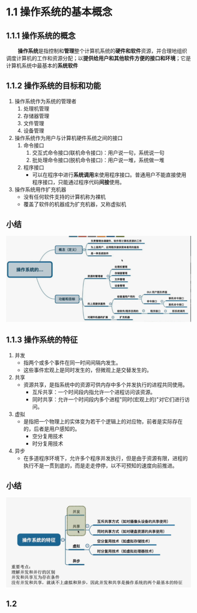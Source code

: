 # 1.1 操作系统的基本概念
## 1.1.1 操作系统的概念
$\qquad$**操作系统**是指控制和**管理**整个计算机系统的**硬件和软件**资源，并合理地组织调度计算机的工作和资源分配；以**提供给用户和其他软件方便的接口和环境**；它是计算机系统中最基本的**系统软件**

## 1.1.2 操作系统的目标和功能

1. 操作系统作为系统的管理者
   1. 处理机管理
   2. 存储器管理
   3. 文件管理
   4. 设备管理
2. 操作系统作为用户与计算机硬件系统之间的接口
   1. 命令接口
      1. 交互式命令接口(联机命令接口)：用户说一句，系统说一句
      2. 批处理命令接口(脱机命令接口)：用户说一堆，系统做一堆
   2. 程序接口
      - 可以在程序中进行**系统调用**来使用程序接口。普通用户不能直接使用程序接口，只能通过程序代码**间接**使用。
3. 操作系统用作扩充机器
   - 没有任何软件支持的计算机称为裸机
   - 覆盖了软件的机器成为扩充机器，又称虚拟机

## 小结
![](2021-05-27-09-48-33.png)

## 1.1.3 操作系统的特征
1. 并发
   - 指两个或多个事件在同一时间间隔内发生。
   - 这些事件宏观上是同时发生的，但微观上是交替发生的。
2. 共享
   - 资源共享，是指系统中的资源可供内存中多个并发执行的进程共同使用。
      - 互斥共享：一个时间段内指允许一个进程访问该资源。
      - 同时共享：允许一个时间段内多个进程"同时(宏观上的)"对它们进行访问。
3. 虚拟
   - 是指把一个物理上的实体变为若干个逻辑上的对应物，前者是实际存在的，后者是用户感知的。
     - 空分复用技术
     - 时分复用技术
4. 异步
   - 在多道程序环境下，允许多个程序并发执行，但是由于资源有限，进程的执行不是一贯到底的，而是走走停停，以不可预知的速度向前推进。
## 小结  
![](2021-05-27-10-05-59.png)

## 1.2